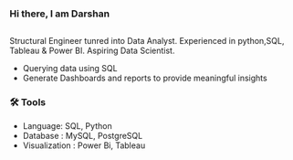 ### Hi there, I am Darshan

##
Structural Engineer tunred into Data Analyst. Experienced in python,SQL, Tableau & Power BI. Aspiring Data Scientist.
* Querying data using SQL
* Generate Dashboards and reports to provide meaningful insights



### 🛠️ Tools
* Language: SQL, Python
* Database : MySQL, PostgreSQL
* Visualization : Power Bi, Tableau
  
